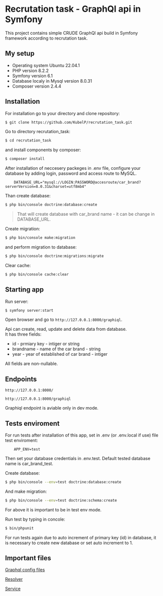 
# Recrutation task - GraphQl api in Symfony

This project contains simple CRUDE GraphQl api build in Symfony framework according to recrutation task.

## My setup

- Operating system Ubuntu 22.04.1
- PHP version 8.2.2
- Symfony version 6.1
- Database localy in Mysql version 8.0.31
- Composer version 2.4.4

## Installation

For installation go to your directory and clone repository:

```bash
$ git clone https://github.com/KubelP/recrutation_task.git
```

Go to directory recrutation_task: 
```bash
$ cd recrutation_task
```

 and install components by composer:

```bash
$ composer install
```

After installation of neccesery packeges in .env file, configure your database by adding login, password and access route to MySQL. 

        DATABASE_URL="mysql://LOGIN:PASSWORD@accesroute/car_brand?serverVersion=8.0.31&charset=utf8mb4"

Than create database:

```bash
$ php bin/console doctrine:database:create
```

>That will create database with car_brand name - it can be change in DATABASE_URL.

Create migration:

```bash
$ php bin/console make:migration
```

and perform migration to database:

```bash
$ php bin/console doctrine:migrations:migrate
```

Clear cache:

```bash
$ php bin/console cache:clear
```

## Starting app

Run server:

```bash
$ symfony server:start
```

Open browser and go to `http://127.0.0.1:8000/graphiql`.

Api can create, read, update and delete data from database.  
It has three fields:
- id - prmiary key - intiger or string
- brandname - name of the car brand - string
- year - year of established of car brand - intiger

All fields are non-nullable.

## Endpoints

`http://127.0.0.1:8000/`

`http://127.0.0.1:8000/graphiql`

Graphiql endpoint is aviable only in dev mode.

## Tests enviroment

For run tests after installation of this app, set in .env (or .env.local if use) file test enviroment:

        APP_ENV=test

Then set your database credentials in .env.test. Default tested database name is car_brand_test.

Create database:

```bash
$ php bin/console --env=test doctrine:database:create
```

And make migration:

```bash
$ php bin/console --env=test doctrine:schema:create
```

For above it is important to be in test env mode. 

Run test by typing in concole:

```bash
$ bin/phpunit
```

For run tests again due to auto increment of primary key (id) in database, it is necessary to create new database or set auto increment to 1.

## Important files

[Graphql config files](https://github.com/KubelP/recrutation_task/tree/main/config/graphql/types)

[Resolver](https://github.com/KubelP/recrutation_task/tree/main/src/Resolver)

[Service](https://github.com/KubelP/recrutation_task/tree/main/src/Service)
